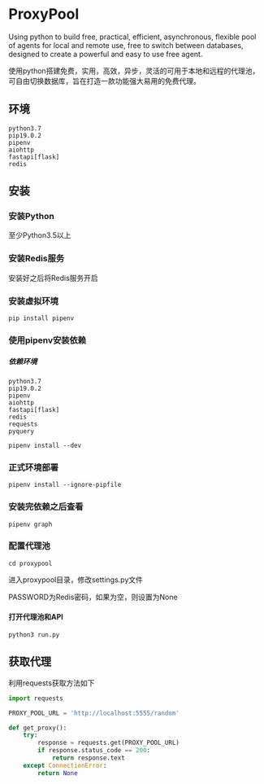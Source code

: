 # ProxyPool
Using python to build free, practical, efficient, asynchronous, flexible pool of agents for local and remote use, free to switch between databases, designed to create a powerful and easy to use free agent.

使用python搭建免费，实用，高效，异步，灵活的可用于本地和远程的代理池，可自由切换数据库，旨在打造一款功能强大易用的免费代理。

## 环境
```
python3.7
pip19.0.2
pipenv
aiohttp
fastapi[flask]
redis

```

## 安装

### 安装Python
至少Python3.5以上

### 安装Redis服务
安装好之后将Redis服务开启

### 安装虚拟环境
```
pip install pipenv
```

### 使用pipenv安装依赖
##### 依赖环境
```
python3.7
pip19.0.2
pipenv
aiohttp
fastapi[flask]
redis
requests
pyquery

```

```
pipenv install --dev
```

### 正式环境部署
```
pipenv install --ignore-pipfile
```

### 安装完依赖之后查看
```
pipenv graph
```

### 配置代理池

```
cd proxypool
```

进入proxypool目录，修改settings.py文件

PASSWORD为Redis密码，如果为空，则设置为None


#### 打开代理池和API

```
python3 run.py
```

## 获取代理


利用requests获取方法如下

```python
import requests

PROXY_POOL_URL = 'http://localhost:5555/random'

def get_proxy():
    try:
        response = requests.get(PROXY_POOL_URL)
        if response.status_code == 200:
            return response.text
    except ConnectionError:
        return None
```

